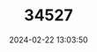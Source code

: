 ---
title: "34527"
category: "Calophyllum sundaicum"
draft: false
date: 2024-02-22 13:03:50
languages:
  Malay: ["Bintangor Gambut"]
---